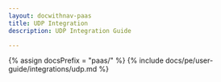 ```yaml
---
layout: docwithnav-paas
title: UDP Integration
description: UDP Integration Guide 

---
```

{% assign docsPrefix = "paas/" %}
{% include docs/pe/user-guide/integrations/udp.md %}
